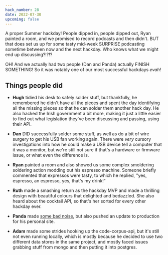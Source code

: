 ```yaml
---
hack_number: 28
date: 2022-07-30
upcoming: false
---
```


A proper Summer hackday! People dipped in, people dipped out, Ryan painted a room, and we promised to record podcasts and then didn't. BUT that does set us up for some tasty mid-week SURPRISE podcasting sometime between now and the next hackday. Who knows what we might end up discussing?!?!?

OH! And we actually had two people (Dan and Panda) actually FINISH SOMETHING! So it was notably one of our most successful hackdays _evah_!

## Things people did

- **Hugh** tidied his desk to safely solder stuff, but thankfully, he remembered he didn't have all the pieces and spent the day identifying all the missing pieces so that he can solder them another hack day. He also hacked the Irish government a bit more, making it just a little easier to find out what legislation they've been discussing and passing, using their API.

- **Dan** DID successfully solder some stuff, as well as do a bit of wire surgery to get his USB fan working again. There were _very_ cursory investigations into how he could make a USB device tell a computer that it was a monitor, but we're still not sure if that's a hardware or firmware issue, or what even the difference is.

- **Ryan** painted a room and also showed us some complex smoldering soldering action modding out his espresso machine. Someone briefly commented that expressos were tasty, to which he replied, "yes, espresso, an espresso, yes, that's my drink!"

- **Ruth** made a smashing return as the hackday MVP and made a thrilling design with beautiful colours that delighted and bedazzled. She also heard about the cocktail API, so that's her sorted for every other hackday ever.

- **Panda** made [some bad noise](https://sound-degrades.ticklethepanda.dev/), but also pushed an update to production for his personal site.

- **Adam** made some strides hooking up the code-corpus-api, but it's still not even running locally, which is mostly because he decided to use two different data stores in the same project, and mostly faced issues grabbing stuff from mongo and then putting it into postgres.
